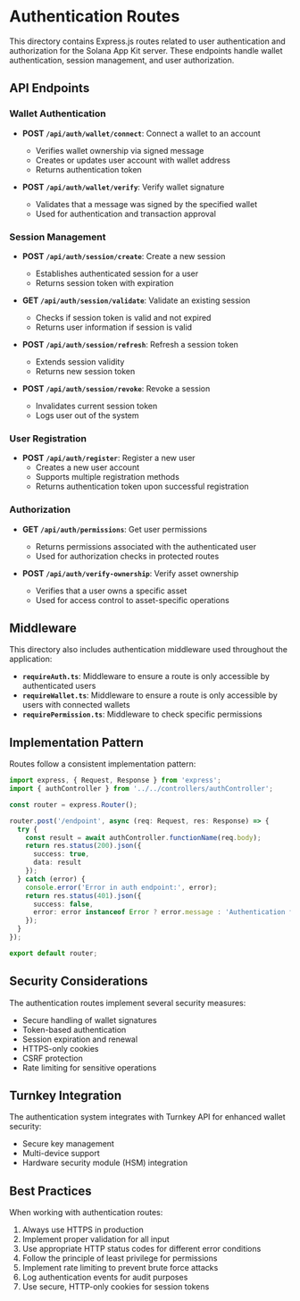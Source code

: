 # Authentication Routes

This directory contains Express.js routes related to user authentication and authorization for the Solana App Kit server. These endpoints handle wallet authentication, session management, and user authorization.

## API Endpoints

### Wallet Authentication

- **POST `/api/auth/wallet/connect`**: Connect a wallet to an account
  - Verifies wallet ownership via signed message
  - Creates or updates user account with wallet address
  - Returns authentication token

- **POST `/api/auth/wallet/verify`**: Verify wallet signature
  - Validates that a message was signed by the specified wallet
  - Used for authentication and transaction approval

### Session Management

- **POST `/api/auth/session/create`**: Create a new session
  - Establishes authenticated session for a user
  - Returns session token with expiration

- **GET `/api/auth/session/validate`**: Validate an existing session
  - Checks if session token is valid and not expired
  - Returns user information if session is valid

- **POST `/api/auth/session/refresh`**: Refresh a session token
  - Extends session validity
  - Returns new session token

- **POST `/api/auth/session/revoke`**: Revoke a session
  - Invalidates current session token
  - Logs user out of the system

### User Registration

- **POST `/api/auth/register`**: Register a new user
  - Creates a new user account
  - Supports multiple registration methods
  - Returns authentication token upon successful registration

### Authorization

- **GET `/api/auth/permissions`**: Get user permissions
  - Returns permissions associated with the authenticated user
  - Used for authorization checks in protected routes

- **POST `/api/auth/verify-ownership`**: Verify asset ownership
  - Verifies that a user owns a specific asset
  - Used for access control to asset-specific operations

## Middleware

This directory also includes authentication middleware used throughout the application:

- **`requireAuth.ts`**: Middleware to ensure a route is only accessible by authenticated users
- **`requireWallet.ts`**: Middleware to ensure a route is only accessible by users with connected wallets
- **`requirePermission.ts`**: Middleware to check specific permissions

## Implementation Pattern

Routes follow a consistent implementation pattern:

```typescript
import express, { Request, Response } from 'express';
import { authController } from '../../controllers/authController';

const router = express.Router();

router.post('/endpoint', async (req: Request, res: Response) => {
  try {
    const result = await authController.functionName(req.body);
    return res.status(200).json({
      success: true,
      data: result
    });
  } catch (error) {
    console.error('Error in auth endpoint:', error);
    return res.status(401).json({
      success: false,
      error: error instanceof Error ? error.message : 'Authentication failed'
    });
  }
});

export default router;
```

## Security Considerations

The authentication routes implement several security measures:

- Secure handling of wallet signatures
- Token-based authentication
- Session expiration and renewal
- HTTPS-only cookies
- CSRF protection
- Rate limiting for sensitive operations

## Turnkey Integration

The authentication system integrates with Turnkey API for enhanced wallet security:

- Secure key management
- Multi-device support
- Hardware security module (HSM) integration

## Best Practices

When working with authentication routes:

1. Always use HTTPS in production
2. Implement proper validation for all input
3. Use appropriate HTTP status codes for different error conditions
4. Follow the principle of least privilege for permissions
5. Implement rate limiting to prevent brute force attacks
6. Log authentication events for audit purposes
7. Use secure, HTTP-only cookies for session tokens 